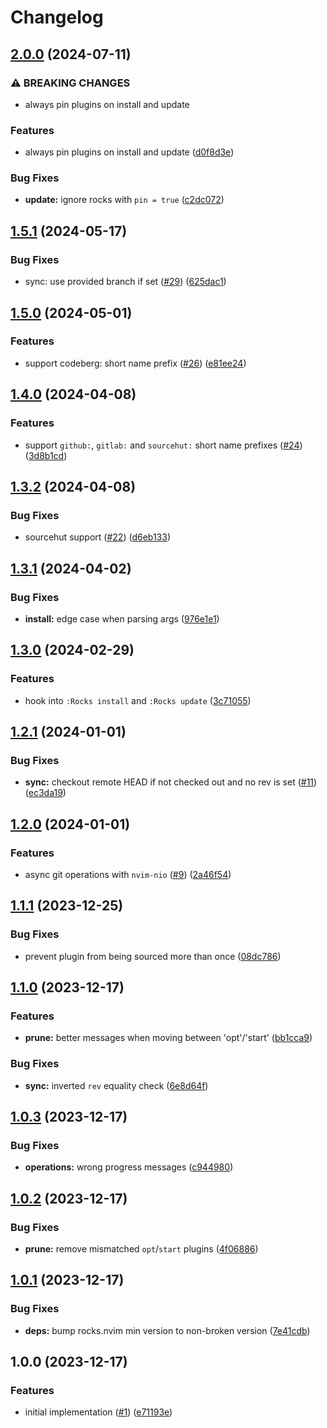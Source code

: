 # Changelog

## [2.0.0](https://github.com/nvim-neorocks/rocks-git.nvim/compare/v1.5.1...v2.0.0) (2024-07-11)


### ⚠ BREAKING CHANGES

* always pin plugins on install and update

### Features

* always pin plugins on install and update ([d0f8d3e](https://github.com/nvim-neorocks/rocks-git.nvim/commit/d0f8d3e3fb8eb4d3f2f3e29991f697ba04ceb487))


### Bug Fixes

* **update:** ignore rocks with `pin = true` ([c2dc072](https://github.com/nvim-neorocks/rocks-git.nvim/commit/c2dc0720bfd10d094f9d1eb2f8a5aa1c9dde1c17))

## [1.5.1](https://github.com/nvim-neorocks/rocks-git.nvim/compare/v1.5.0...v1.5.1) (2024-05-17)


### Bug Fixes

* sync: use provided branch if set ([#29](https://github.com/nvim-neorocks/rocks-git.nvim/issues/29)) ([625dac1](https://github.com/nvim-neorocks/rocks-git.nvim/commit/625dac1a29aa7f0f56c5af9142c4dbb5871ce9ee))

## [1.5.0](https://github.com/nvim-neorocks/rocks-git.nvim/compare/v1.4.0...v1.5.0) (2024-05-01)


### Features

* support codeberg: short name prefix ([#26](https://github.com/nvim-neorocks/rocks-git.nvim/issues/26)) ([e81ee24](https://github.com/nvim-neorocks/rocks-git.nvim/commit/e81ee245b0e46fdac1bacd487fbab461eb464ab5))

## [1.4.0](https://github.com/nvim-neorocks/rocks-git.nvim/compare/v1.3.2...v1.4.0) (2024-04-08)


### Features

* support `github:`, `gitlab:` and `sourcehut:` short name prefixes ([#24](https://github.com/nvim-neorocks/rocks-git.nvim/issues/24)) ([3d8b1cd](https://github.com/nvim-neorocks/rocks-git.nvim/commit/3d8b1cd291aef12e5693bea979c83f744b7a8813))

## [1.3.2](https://github.com/nvim-neorocks/rocks-git.nvim/compare/v1.3.1...v1.3.2) (2024-04-08)


### Bug Fixes

* sourcehut support ([#22](https://github.com/nvim-neorocks/rocks-git.nvim/issues/22)) ([d6eb133](https://github.com/nvim-neorocks/rocks-git.nvim/commit/d6eb133c026f9fe30e0da2ed70493536a9114f84))

## [1.3.1](https://github.com/nvim-neorocks/rocks-git.nvim/compare/v1.3.0...v1.3.1) (2024-04-02)


### Bug Fixes

* **install:** edge case when parsing args ([976e1e1](https://github.com/nvim-neorocks/rocks-git.nvim/commit/976e1e18b141d2fdf216be684da5a2e5516ce5a8))

## [1.3.0](https://github.com/nvim-neorocks/rocks-git.nvim/compare/v1.2.1...v1.3.0) (2024-02-29)


### Features

* hook into `:Rocks install` and `:Rocks update` ([3c71055](https://github.com/nvim-neorocks/rocks-git.nvim/commit/3c71055029cb38eb3cc08e7e0d212fa68d6cd64b))

## [1.2.1](https://github.com/nvim-neorocks/rocks-git.nvim/compare/v1.2.0...v1.2.1) (2024-01-01)


### Bug Fixes

* **sync:** checkout remote HEAD if not checked out and no rev is set ([#11](https://github.com/nvim-neorocks/rocks-git.nvim/issues/11)) ([ec3da19](https://github.com/nvim-neorocks/rocks-git.nvim/commit/ec3da19f449d3a0d18b01d58682213fd88edaf23))

## [1.2.0](https://github.com/nvim-neorocks/rocks-git.nvim/compare/v1.1.1...v1.2.0) (2024-01-01)


### Features

* async git operations with `nvim-nio` ([#9](https://github.com/nvim-neorocks/rocks-git.nvim/issues/9)) ([2a46f54](https://github.com/nvim-neorocks/rocks-git.nvim/commit/2a46f549ff9b7742dece161f62a5edf0ec400b6d))

## [1.1.1](https://github.com/nvim-neorocks/rocks-git.nvim/compare/v1.1.0...v1.1.1) (2023-12-25)


### Bug Fixes

* prevent plugin from being sourced more than once ([08dc786](https://github.com/nvim-neorocks/rocks-git.nvim/commit/08dc786d6e415cdc6fe07f17a2c8506104f762fe))

## [1.1.0](https://github.com/nvim-neorocks/rocks-git.nvim/compare/v1.0.3...v1.1.0) (2023-12-17)


### Features

* **prune:** better messages when moving between 'opt'/'start' ([bb1cca9](https://github.com/nvim-neorocks/rocks-git.nvim/commit/bb1cca9df3f366866f16a035f0bd369b13d1d9ac))


### Bug Fixes

* **sync:** inverted `rev` equality check ([6e8d64f](https://github.com/nvim-neorocks/rocks-git.nvim/commit/6e8d64f51d19d8a90c98b33f8dfeced3bd742119))

## [1.0.3](https://github.com/nvim-neorocks/rocks-git.nvim/compare/v1.0.2...v1.0.3) (2023-12-17)


### Bug Fixes

* **operations:** wrong progress messages ([c944980](https://github.com/nvim-neorocks/rocks-git.nvim/commit/c944980ea387220ec878098b273bef90092033fb))

## [1.0.2](https://github.com/nvim-neorocks/rocks-git.nvim/compare/v1.0.1...v1.0.2) (2023-12-17)


### Bug Fixes

* **prune:** remove mismatched `opt`/`start` plugins ([4f06886](https://github.com/nvim-neorocks/rocks-git.nvim/commit/4f06886adf6a79f49b035ec530c9bc9becb13fdc))

## [1.0.1](https://github.com/nvim-neorocks/rocks-git.nvim/compare/v1.0.0...v1.0.1) (2023-12-17)


### Bug Fixes

* **deps:** bump rocks.nvim min version to non-broken version ([7e41cdb](https://github.com/nvim-neorocks/rocks-git.nvim/commit/7e41cdbca334267d6bbab29ddccd3ba174271e59))

## 1.0.0 (2023-12-17)


### Features

* initial implementation ([#1](https://github.com/nvim-neorocks/rocks-git.nvim/issues/1)) ([e71193e](https://github.com/nvim-neorocks/rocks-git.nvim/commit/e71193e85818c9a5bf71943c3d3f96115f0b032f))
